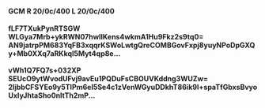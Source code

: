 #### GCM R 20/0c/400 L 20/0c/400
**fLF7TXukPynRTSGW**<br/>**WLGya7Mrb+ykRWN07hwIlKens4wkmA1Hu9Fkz2s9tq0=**<br/>**AN9jatrpPM683YqFB3xqqrKSWoLwtgQreCOMBGovFxpj8yuyNPoDpGXQy+Mb0XXq7aRKkqI5Myt4qp8e...**<br/><br/>
**vWh1Q7FQ7s+032XP**<br/>**SEUcO9ytWvodUFvj9avEu1PQDuFsCBOUVKddng3WUZw=**<br/>**2IjbbCFSYEo9y5TlPm6el5Se4c1zVenWGyuDDkhT86ik9I+spaTfGbxsBvyoUxIyJhtaSho0nItTh2mP...**